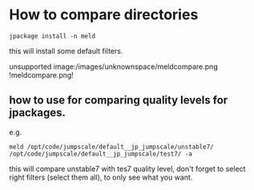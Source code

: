 How to compare directories
==========================

~~~~ {.sourceCode .python}
jpackage install -n meld
~~~~

this will install some default filters.

unsupported image:/images/unknownspace/meldcompare.png !meldcompare.png!

how to use for comparing quality levels for jpackages.
------------------------------------------------------

e.g.

~~~~ {.sourceCode .python}
meld /opt/code/jumpscale/default__jp_jumpscale/unstable7/ /opt/code/jumpscale/default__jp_jumpscale/test7/ -a
~~~~

this will compare unstable7 with tes7 quality level, don't forget to
select right filters (select them all), to only see what you want.
